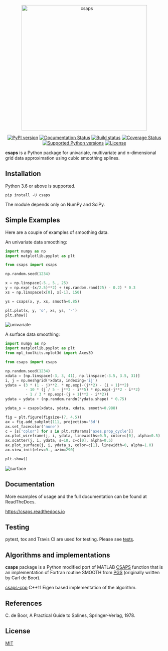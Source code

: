 <p align="center">
  <a href="https://github.com/espdev/csaps"><img src="https://user-images.githubusercontent.com/1299189/76571441-8d97e400-64c8-11ea-8c05-58850f8311a1.png" alt="csaps" width="400" /></a><br>
</p>

<p align="center">
  <a href="https://pypi.python.org/pypi/csaps"><img src="https://img.shields.io/pypi/v/csaps.svg" alt="PyPI version" /></a>
  <a href="https://csaps.readthedocs.io/en/latest/?badge=latest"><img src="https://readthedocs.org/projects/csaps/badge/?version=latest" alt="Documentation Status" /></a>
  <a href="https://travis-ci.org/espdev/csaps"><img src="https://travis-ci.org/espdev/csaps.svg?branch=master" alt="Build status" /></a>
  <a href="https://coveralls.io/github/espdev/csaps?branch=master"><img src="https://coveralls.io/repos/github/espdev/csaps/badge.svg?branch=master" alt="Coverage Status" /></a>
  <a href="https://pypi.python.org/pypi/csaps"><img src="https://img.shields.io/pypi/pyversions/csaps.svg" alt="Supported Python versions" /></a>
  <a href="https://choosealicense.com/licenses/mit/"><img src="https://img.shields.io/pypi/l/csaps.svg" alt="License" /></a>
</p>

**csaps** is a Python package for univariate, multivariate and n-dimensional grid data approximation using cubic smoothing splines.

## Installation

Python 3.6 or above is supported.

```
pip install -U csaps
```

The module depends only on NumPy and SciPy.

## Simple Examples

Here are a couple of examples of smoothing data.

An univariate data smoothing:

```python
import numpy as np
import matplotlib.pyplot as plt

from csaps import csaps

np.random.seed(1234)

x = np.linspace(-5., 5., 25)
y = np.exp(-(x/2.5)**2) + (np.random.rand(25) - 0.2) * 0.3
xs = np.linspace(x[0], x[-1], 150)

ys = csaps(x, y, xs, smooth=0.85)

plt.plot(x, y, 'o', xs, ys, '-')
plt.show()
```

![univariate](https://user-images.githubusercontent.com/1299189/72231304-cd774380-35cb-11ea-821d-d5662cc1eedf.png)

A surface data smoothing:

```python
import numpy as np
import matplotlib.pyplot as plt
from mpl_toolkits.mplot3d import Axes3D

from csaps import csaps

np.random.seed(1234)
xdata = [np.linspace(-3, 3, 41), np.linspace(-3.5, 3.5, 31)]
i, j = np.meshgrid(*xdata, indexing='ij')
ydata = (3 * (1 - j)**2. * np.exp(-(j**2) - (i + 1)**2)
         - 10 * (j / 5 - j**3 - i**5) * np.exp(-j**2 - i**2)
         - 1 / 3 * np.exp(-(j + 1)**2 - i**2))
ydata = ydata + (np.random.randn(*ydata.shape) * 0.75)

ydata_s = csaps(xdata, ydata, xdata, smooth=0.988)

fig = plt.figure(figsize=(7, 4.5))
ax = fig.add_subplot(111, projection='3d')
ax.set_facecolor('none')
c = [s['color'] for s in plt.rcParams['axes.prop_cycle']]
ax.plot_wireframe(j, i, ydata, linewidths=0.5, color=c[0], alpha=0.5)
ax.scatter(j, i, ydata, s=10, c=c[0], alpha=0.5)
ax.plot_surface(j, i, ydata_s, color=c[1], linewidth=0, alpha=1.0)
ax.view_init(elev=9., azim=290)

plt.show()
```

![surface](https://user-images.githubusercontent.com/1299189/72231252-7a9d8c00-35cb-11ea-8890-487b8a7dbd1d.png)

## Documentation

More examples of usage and the full documentation can be found at ReadTheDocs.

https://csaps.readthedocs.io

## Testing

pytest, tox and Travis CI are used for testing. Please see [tests](tests).

## Algorithms and implementations

**csaps** package is a Python modified port of MATLAB [CSAPS](https://www.mathworks.com/help/curvefit/csaps.html) function that is an implementation of 
Fortran routine SMOOTH from [PGS](http://pages.cs.wisc.edu/~deboor/pgs/) (originally written by Carl de Boor).

[csaps-cpp](https://github.com/espdev/csaps-cpp) C++11 Eigen based implementation of the algorithm.

## References

C. de Boor, A Practical Guide to Splines, Springer-Verlag, 1978.

## License

[MIT](https://choosealicense.com/licenses/mit/)
